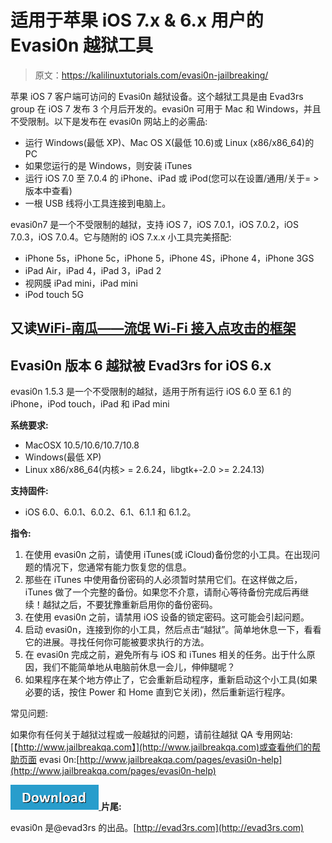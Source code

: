 # 适用于苹果 iOS 7.x & 6.x 用户的 Evasi0n 越狱工具

> 原文：<https://kalilinuxtutorials.com/evasi0n-jailbreaking/>

苹果 iOS 7 客户端可访问的 Evasi0n 越狱设备。这个越狱工具是由 Evad3rs group 在 iOS 7 发布 3 个月后开发的。evasi0n 可用于 Mac 和 Windows，并且不受限制。以下是发布在 evasi0n 网站上的必需品:

*   运行 Windows(最低 XP)、Mac OS X(最低 10.6)或 Linux (x86/x86_64)的 PC
*   如果您运行的是 Windows，则安装 iTunes
*   运行 iOS 7.0 至 7.0.4 的 iPhone、iPad 或 iPod(您可以在设置/通用/关于= >版本中查看)
*   一根 USB 线将小工具连接到电脑上。

evasi0n7 是一个不受限制的越狱，支持 iOS 7，iOS 7.0.1，iOS 7.0.2，iOS 7.0.3，iOS 7.0.4。它与随附的 iOS 7.x.x 小工具完美搭配:

*   iPhone 5s，iPhone 5c，iPhone 5，iPhone 4S，iPhone 4，iPhone 3GS
*   iPad Air，iPad 4，iPad 3，iPad 2
*   视网膜 iPad mini，iPad mini
*   iPod touch 5G

## **又读[WiFi-南瓜——流氓 Wi-Fi 接入点攻击的框架](http://kalilinuxtutorials.com/wifi-pumpkin/)**

## **Evasi0n 版本 6 越狱被 Evad3rs for iOS 6.x**

evasi0n 1.5.3 是一个不受限制的越狱，适用于所有运行 iOS 6.0 至 6.1 的 iPhone，iPod touch，iPad 和 iPad mini

**系统要求:**

*   MacOSX 10.5/10.6/10.7/10.8
*   Windows(最低 XP)
*   Linux x86/x86_64(内核> = 2.6.24，libgtk+-2.0 >= 2.24.13)

**支持固件:**

*   iOS 6.0、6.0.1、6.0.2、6.1、6.1.1 和 6.1.2。

**指令:**

1.  在使用 evasi0n 之前，请使用 iTunes(或 iCloud)备份您的小工具。在出现问题的情况下，您通常有能力恢复您的信息。
2.  那些在 iTunes 中使用备份密码的人必须暂时禁用它们。在这样做之后，iTunes 做了一个完整的备份。如果您不介意，请耐心等待备份完成后再继续！越狱之后，不要犹豫重新启用你的备份密码。
3.  在使用 evasi0n 之前，请禁用 iOS 设备的锁定密码。这可能会引起问题。
4.  启动 evasi0n，连接到你的小工具，然后点击“越狱”。简单地休息一下，看看它的进展。寻找任何你可能被要求执行的方法。
5.  在 evasi0n 完成之前，避免所有与 iOS 和 iTunes 相关的任务。出于什么原因，我们不能简单地从电脑前休息一会儿，伸伸腿呢？
6.  如果程序在某个地方停止了，它会重新启动程序，重新启动这个小工具(如果必要的话，按住 Power 和 Home 直到它关闭)，然后重新运行程序。

常见问题:

如果你有任何关于越狱过程或一般越狱的问题，请前往越狱 QA 专用网站:[【http://www.jailbreakqa.com】](http://www.jailbreakqa.com)或查看他们的帮助页面 evasi 0n:[http://www.jailbreakqa.com/pages/evasi0n-help](http://www.jailbreakqa.com/pages/evasi0n-help)

[![](img/a51de913dc60eee505c4a68651ee8e4d.png) ](https://github.com/OpenJailbreak/evasi0n6) **片尾:**

evasi0n 是@evad3rs 的出品。[http://evad3rs.com](http://evad3rs.com)